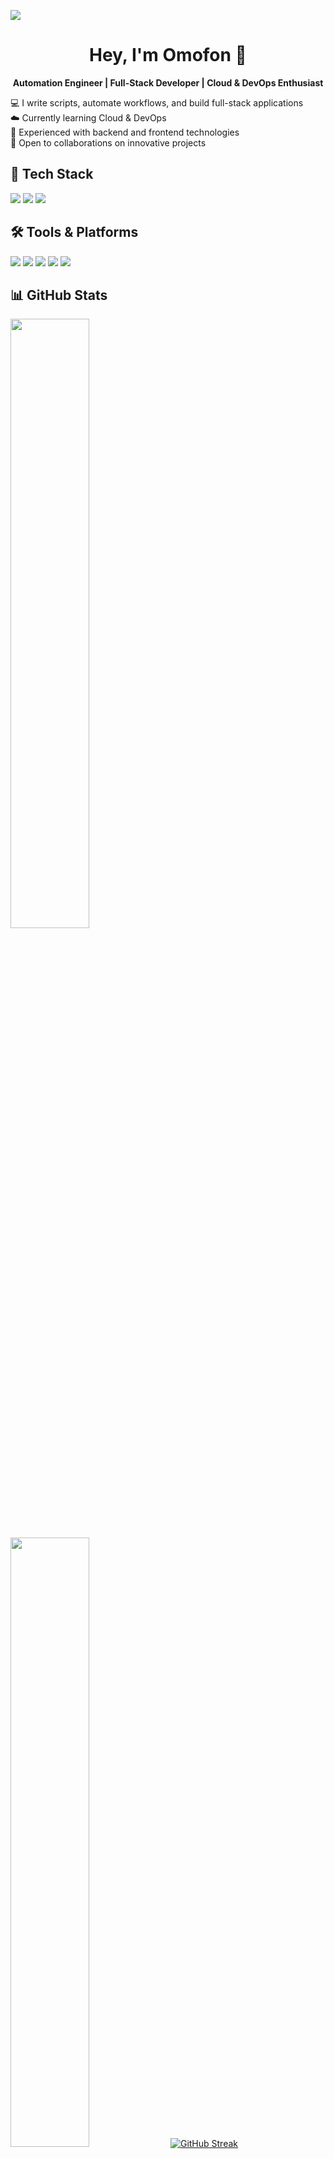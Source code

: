 <!-- Banner Image -->
<p>
  <img src="https://user-images.githubusercontent.com/73097560/115834477-dbab4500-a447-11eb-908a-139a6edaec5c.gif">
</p>

<!-- Introduction -->
<h1 align="center">Hey, I'm Omofon 👋</h1>
<p align="center">
  <strong>Automation Engineer | Full-Stack Developer | Cloud & DevOps Enthusiast</strong>
</p>

<p>
  💻 I write scripts, automate workflows, and build full-stack applications <br>
  ☁️ Currently learning Cloud & DevOps <br>
  🔧 Experienced with backend and frontend technologies <br>
  🤝 Open to collaborations on innovative projects <br>
</p>

<!-- Tech Stack -->
<h2>🚀 Tech Stack</h2>
<p>
  <img src="https://img.shields.io/badge/Python-3776AB?style=for-the-badge&logo=python&logoColor=white">
  <img src="https://img.shields.io/badge/C/C++-00599C?style=for-the-badge&logo=c&logoColor=white">
  <img src="https://img.shields.io/badge/JavaScript-F7DF1E?style=for-the-badge&logo=javascript&logoColor=black">
</p>

<!-- Tools -->
<h2>🛠️ Tools & Platforms</h2>
<p>
  <img src="https://img.shields.io/badge/Docker-2496ED?style=for-the-badge&logo=docker&logoColor=white">
  <img src="https://img.shields.io/badge/Kubernetes-326CE5?style=for-the-badge&logo=kubernetes&logoColor=white">
  <img src="https://img.shields.io/badge/AWS-232F3E?style=for-the-badge&logo=amazon-aws&logoColor=white">
  <img src="https://img.shields.io/badge/PostgreSQL-4169E1?style=for-the-badge&logo=postgresql&logoColor=white">
  <img src="https://img.shields.io/badge/MongoDB-47A248?style=for-the-badge&logo=mongodb&logoColor=white">
</p>

<!-- GitHub Stats -->
<h2>📊 GitHub Stats</h2>
<p>
  <img height="50%" width="auto" src ="https://github-readme-stats.vercel.app/api?username=omofz&show_icons=true&count_private=true&theme=darcula&hide_border=true&hide=issues,contribs&bg_color=00000000">
  <img height="50%" width="auto" src ="https://github-readme-stats.vercel.app/api/top-langs/?username=omofz&layout=compact&hide_border=true&theme=darcula&bg_color=00000000&langs_count=6">
  <a href="https://git.io/streak-stats"><img src="http://github-readme-streak-stats.herokuapp.com?user=omofz&theme=dark&hide_border=true" alt="GitHub Streak" /></a>
</p>

<!-- Social Links -->
<h2>🌍 Connect With Me</h2>
<p>
  <a href="https://linkedin.com/in/omofon"><img src="https://img.shields.io/badge/LinkedIn-0A66C2?style=for-the-badge&logo=linkedin&logoColor=white"></a>
  <a href="https://x.com/omof0n"><img src="https://img.shields.io/badge/Twitter-1DA1F2?style=for-the-badge&logo=twitter&logoColor=white"></a>
  <a href="https://dev.to/omof0n"><img src="https://img.shields.io/badge/Dev.to-0A0A0A?style=for-the-badge&logo=devdotto&logoColor=white"></a>
</p>
